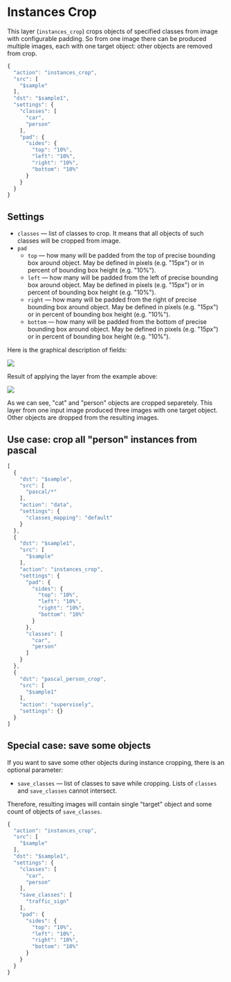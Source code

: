 # Instances Crop

This layer \(`instances_crop`\) crops objects of specified classes from image with configurable padding. So from one image there can be produced multiple images, each with one target object: other objects are removed from crop.

```javascript
{
  "action": "instances_crop",
  "src": [
    "$sample"
  ],
  "dst": "$sample1",
  "settings": {
    "classes": [
      "car",
      "person"
    ],
    "pad": {
      "sides": {
        "top": "10%",
        "left": "10%",
        "right": "10%",
        "bottom": "10%"
      }
    }
  }
}
```

## Settings

* `classes` — list of classes to crop. It means that all objects of such classes will be cropped from image.
* `pad`
  * `top` — how many will be padded from the top of precise bounding box around object. May be defined in pixels \(e.g. "15px"\) or in percent of bounding box height \(e.g. "10%"\).
  * `left` — how many will be padded from the left of precise bounding box around object. May be defined in pixels \(e.g. "15px"\) or in percent of bounding box height \(e.g. "10%"\).
  * `right` — how many will be padded from the right of precise bounding box around object. May be defined in pixels \(e.g. "15px"\) or in percent of bounding box height \(e.g. "10%"\).
  * `bottom` — how many will be padded from the bottom of precise bounding box around object. May be defined in pixels \(e.g. "15px"\) or in percent of bounding box height \(e.g. "10%"\).

Here is the graphical description of fields:

![](../../../.gitbook/assets/instcrop_007.png)

Result of applying the layer from the example above:

![](../../../.gitbook/assets/instcrop_006.png)

As we can see, "cat" and "person" objects are cropped separetely. This layer from one input image produced three images with one target object. Other objects are dropped from the resulting images.

## Use case: crop all "person" instances from pascal

```javascript
[
  {
    "dst": "$sample",
    "src": [
      "pascal/*"
    ],
    "action": "data",
    "settings": {
      "classes_mapping": "default"
    }
  },
  {
    "dst": "$sample1",
    "src": [
      "$sample"
    ],
    "action": "instances_crop",
    "settings": {
      "pad": {
        "sides": {
          "top": "10%",
          "left": "10%",
          "right": "10%",
          "bottom": "10%"
        }
      },
      "classes": [
        "car",
        "person"
      ]
    }
  },
  {
    "dst": "pascal_person_crop",
    "src": [
      "$sample1"
    ],
    "action": "supervisely",
    "settings": {}
  }
]
```

## Special case: save some objects

If you want to save some other objects during instance cropping, there is an optional parameter:

* `save_classes` — list of classes to save while cropping. Lists of `classes` and `save_classes` cannot intersect.

Therefore, resulting images will contain single "target" object and some count of objects of `save_classes`.

```javascript
{
  "action": "instances_crop",
  "src": [
    "$sample"
  ],
  "dst": "$sample1",
  "settings": {
    "classes": [
      "car",
      "person"
    ],
    "save_classes": [
      "traffic_sign"
    ],
    "pad": {
      "sides": {
        "top": "10%",
        "left": "10%",
        "right": "10%",
        "bottom": "10%"
      }
    }
  }
}
```

